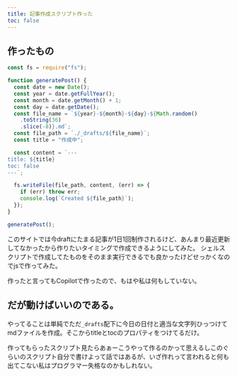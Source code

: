 ```yaml
---
title: 記事作成スクリプト作った
toc: false
---
```


## 作ったもの

```javascript
const fs = require("fs");

function generatePost() {
  const date = new Date();
  const year = date.getFullYear();
  const month = date.getMonth() + 1;
  const day = date.getDate();
  const file_name = `${year}-${month}-${day}-${Math.random()
    .toString(36)
    .slice(-8)}.md`;
  const file_path = `./_drafts/${file_name}`;
  const title = "作成中";

  const content = `---
title: ${title}
toc: false
---`;

  fs.writeFile(file_path, content, (err) => {
    if (err) throw err;
    console.log(`Created ${file_path}`);
  });
}

generatePost();
```

このサイトでは今draftにたまる記事が1日1回制作されるけど、あんまり最近更新してなかったから作りたいタイミングで作成できるようにしてみた。
シェルスクリプトで作成してたものをそのまま実行できるでも良かったけどせっかくなのでjsで作ってみた。

作ったと言ってもCopilotで作ったので、もはや私は何もしていない。

## だが動けばいいのである。

やってることは単純でただ`_drafts`配下に今日の日付と適当な文字列ひっつけてmdファイルを作成。そこからtitleとtocのプロパティをつけてるだけ。

作ってもらったスクリプト見たらあぁーこうやって作るのかって思えるしこのぐらいのスクリプト自分で書けよって話ではあるが、いざ作れって言われると何も出てこない私はプログラマー失格なのかもしれない。
